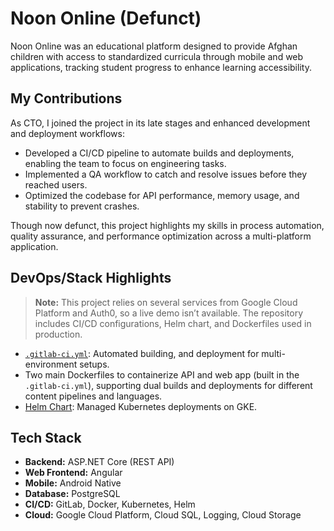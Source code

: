 # Noon Online (Defunct)

Noon Online was an educational platform designed to provide Afghan children with access to standardized curricula through mobile and web applications, tracking student progress to enhance learning accessibility.

## My Contributions

As CTO, I joined the project in its late stages and enhanced development and deployment workflows:

- Developed a CI/CD pipeline to automate builds and deployments, enabling the team to focus on engineering tasks.
- Implemented a QA workflow to catch and resolve issues before they reached users.
- Optimized the codebase for API performance, memory usage, and stability to prevent crashes.

Though now defunct, this project highlights my skills in process automation, quality assurance, and performance optimization across a multi-platform application.


## DevOps/Stack Highlights

> **Note:** This project relies on several services from Google Cloud Platform and Auth0, so a live demo isn’t available. The repository includes CI/CD configurations, Helm chart, and Dockerfiles used in production.

- [`.gitlab-ci.yml`](./.gitlab-ci.yml): Automated building, and deployment for multi-environment setups.
- Two main Dockerfiles to containerize API and web app (built in the `.gitlab-ci.yml`), supporting dual builds and deployments for different content pipelines and languages.
- [Helm Chart](./chart/Chart.yaml): Managed Kubernetes deployments on GKE.


## Tech Stack

- **Backend:** ASP.NET Core (REST API)
- **Web Frontend:** Angular
- **Mobile:** Android Native
- **Database:** PostgreSQL
- **CI/CD:** GitLab, Docker, Kubernetes, Helm
- **Cloud:** Google Cloud Platform, Cloud SQL, Logging, Cloud Storage

<!-- ## How to run the application in a Windows 10 or Ubuntu 18.04.04 LTS.

### Run angular applications

#### To a Run application on Windows

First, we required to install Nodejs which you can get from [here](https://nodejs.org/en/download/)

After installing node js we have to install angular with the command

```bash
npm install -g @angular/cli
```

After installing angular we have to go to the appropriate repo in order to run applications.

To run we need 2 commands :

```bash
npm install
ng serve -o (To run the application in a local environment)
ng build --prod (To make a build of the repo to deploy it on the server which process create build in dist folder)
```

#### To a Run application on Ubuntu

First, install Nodejs from below commands

```bash
sudo apt-get update
sudo apt-get install nodejs
sudo apt-get install npm
```

After the above command executed successfully now, it turns to install angular environment and you can install it following below commands :

```bash
npm install -g @angular/cli
```

After installing angular we have to go to the appropriate repo in order to run applications.

To run we need 2 commands:

```bash
npm install
ng serve -o (To run the application in a local environment)
ng build --prod (To make a build of the repo to deploy it on the server which process create build in dist folder)
```

### Run .Net core application

#### Run .Net core in Windows

Make sure that you've installed Visual Studio 2017 or above

Download and install .net core latest SDK from [here](https://dotnet.microsoft.com/download)

Download and install .net core runtime from [here](https://dotnet.microsoft.com/download)

After successful installation open project in visual studio

Right-click On Training24Admin > Build

Now after a successful build, you can run the project by click F5 or option provided in the toolbar

To publish code you can right-click on Traning24Admin > Publish, incase you need to deploy your application on the server

#### Run .Net core in Ubuntu

The first thing to do is to install the necessary repository. To do this, open a terminal window and issue the following commands:

```bash
wget -q https://packages.microsoft.com/config/ubuntu/18.04/packages-microsoft-prod.deb
sudo dpkg -i packages-microsoft-prod.deb
```

Once the repository has been added, there's a single dependency that must be installed. Do this with the following commands:

```bash
sudo add-apt-repository universe
sudo apt-get install apt-transport-https
```

Finally, install DotNet Core with these commands:

```bash
sudo apt-get update
sudo apt-get install dotnet-sdk-2.1 <replace with the latest version want to use>
```

Build all class libraries from the solution

```bash
dotnet build
```

Locate to the main folder and run application

```bash
dotnet run
```

To publish code in release mode using below command:

```bash
dotnet publish -c Release
```

### To run hosted applications (web apps) via docker image

[Here](https://www.whitehorses.nl/blog/running-angular-application-docker-dummies) you got the best explanation for running angular web app via docker image for angular apps.

[Here](https://docs.microsoft.com/en-us/dotnet/core/docker/build-container)
you got the explanation and tutorial to run .net core app via docker image.

### The full list of prerequisite infrastructure for the application and critical configuration guidelines for them.

#### For angular web apps

There’s no prerequisite infrastructure for the application

#### For .Net Core app

There’s no prerequisite infrastructure for the application

### The full list of system environment variables required to run the application in its target environment

| Enviroment Variable name     | Porpose                                                                                                     | Example Values                                                                                                                               |
| ---------------------------- | ----------------------------------------------------------------------------------------------------------- | -------------------------------------------------------------------------------------------------------------------------------------------- |
| `ASPNETCORE_ENVIRONMENT`     | this one is for hosting environment like development or production                                          | ex `Staging` or `Production`                                                                                                                 |
| `ASPNET_DB_CONNECTIONSTRING` | database connection string                                                                                  | ex `server=ServerDetails;user id=UserName;database=NameOfDB;SslMode=none;Convert Zero Datetime=true;Allow User Variables=true;CharSet=utf8;` |
| `MANAGEMENTURL_ENVIRONMENT`  | this one is for Auth0 management environment                                                                | ex `https://yourdomain.auth0.com/oauth/token`                                                                                                |
| `CLIENT_ID_ENVIRONMENT`      | this one is for Auth0 client id                                                                             | ex`Provide your auth0 client id`                                                                                                             |
| `CLIENT_SECRET_ENVIRONMENT`  | this one is for client secret                                                                               | ex `Provide your auth0 client secret key`                                                                                                    |
| `AUDIENCE_ENVIRONMENT`       | this one for Auth0 audience environment                                                                     | ex `https://yourdomain.auth0.com/api/v2/`                                                                                                    |
| `DOMAINNAME_ENVIRONMENT`     | this one is for domain name with Auth0                                                                      | ex `yourdomain.auth0.com`                                                                                                                    |
| `PRIMARY_DOMAIN`             | domain provider of email server                                                                             | ex `smtp.gmail.com`                                                                                                                          |
| `PRIMARY_PORT`               | email provider port                                                                                         | ex `587`                                                                                                                                     |
| `USERNAME_EMAIL`             | your support email account                                                                                  | ex `yourmail@mail.com`                                                                                                                       |
| `USERNAME_PASSWORD`          | support email account password                                                                              | ex `test@test`                                                                                                                               |
| `LANGUAGE`                   | use fa for dari and pa for pashto if null then it consider as English                                       | ex `fa`                                                                                                                                      |
| `URLS`                       | use for listing application on port that we specified you need to mention both http and https url           | ex `http://*:80;https://*:443`                                                                                                               |
| `CLIENT_ID`                  | this one is for angular app, optional because it's already set in above named with `CLIENT_ID_ENVIRONMENT`  | ex`Provide your auth0 client id`                                                                                                             |
| `AUTH_DOMAIN`                | this one is for angular app, optional because it's already set in above named with `DOMAINNAME_ENVIRONMENT` | ex `yourdomain.auth0.com`                                                                                                                    |
| `AUDIENCE`                   | this one is for angular app, optional because it's already set in above named with `AUDIENCE_ENVIRONMENT`   | ex `https://yourdomain.auth0.com/api/v2/`                                                                                                    |

### The full list of system environment variables required to successfully perform the CI/CD process for the application.

| Enviroment Variable name     | Porpose                                                                                                     | Example Values                                                                                                                               |
| ---------------------------- | ----------------------------------------------------------------------------------------------------------- | -------------------------------------------------------------------------------------------------------------------------------------------- |
| `ASPNETCORE_ENVIRONMENT`     | this one is for hosting environment like development or production                                          | ex `Staging` or `Production`                                                                                                                 |
| `ASPNET_DB_CONNECTIONSTRING` | database connection string                                                                                  | ex `server=ServerDetails;user id=UserName;database=NameOfDB;SslMode=none;Convert Zero Datetime=true;Allow User Variables=true;CharSet=utf8;` |
| `MANAGEMENTURL_ENVIRONMENT`  | this one is for Auth0 management environment                                                                | ex `https://yourdomain.auth0.com/oauth/token`                                                                                                |
| `CLIENT_ID_ENVIRONMENT`      | this one is for Auth0 client id                                                                             | ex`Provide your auth0 client id`                                                                                                             |
| `CLIENT_SECRET_ENVIRONMENT`  | this one is for client secret                                                                               | ex `Provide your auth0 client secret key`                                                                                                    |
| `AUDIENCE_ENVIRONMENT`       | this one for Auth0 audience environment                                                                     | ex `https://yourdomain.auth0.com/api/v2/`                                                                                                    |
| `DOMAINNAME_ENVIRONMENT`     | this one is for domain name with Auth0                                                                      | ex `yourdomain.auth0.com`                                                                                                                    |
| `PRIMARY_DOMAIN`             | domain provider of email server                                                                             | ex `smtp.gmail.com`                                                                                                                          |
| `PRIMARY_PORT`               | email provider port                                                                                         | ex `587`                                                                                                                                     |
| `USERNAME_EMAIL`             | your support email account                                                                                  | ex `yourmail@mail.com`                                                                                                                       |
| `USERNAME_PASSWORD`          | support email account password                                                                              | ex `test@test`                                                                                                                               |
| `LANGUAGE`                   | use fa for dari and pa for pashto if null then it consider as English                                       | ex `fa`                                                                                                                                      |
| `URLS`                       | use for listing application on port that we specified you need to mention both http and https url           | http://_:80;https://_:443                                                                                                                    |
| `CLIENT_ID`                  | this one is for angular app, optional because it's already set in above named with `CLIENT_ID_ENVIRONMENT`  | ex`Provide your auth0 client id`                                                                                                             |
| `AUTH_DOMAIN`                | this one is for angular app, optional because it's already set in above named with `DOMAINNAME_ENVIRONMENT` | ex `yourdomain.auth0.com`                                                                                                                    |
| `AUDIENCE`                   | this one is for angular app, optional because it's already set in above named with `AUDIENCE_ENVIRONMENT`   | ex `https://yourdomain.auth0.com/api/v2/`                                                                                                    |

### Android application configuration details and documentation

#### Run Build in Terminal

##### How to build app in production

Change Credential in strings.xml file (Replace these values) from below location of repo:

```
app>src>release>res>values>strings.xml
```

Values you need to replace in string.xml file like below :

1. Open string.xml file from location that provided above.
2. Put values in front of Varible name
3. Save file in same location
4. Proceed to build application in production by following below steps

| Variable                        | Purpose                                 | Example values                            |
| ------------------------------- | --------------------------------------- | ----------------------------------------- |
| `com_auth0_client_id `          | provide your auth0 id here              | ex `your auth0 id`                        |
| `com_auth0_domain`              | provide your auth0 domain here          | ex `yourdomain.auth0.com`                 |
| `com_auth0_audience`            | this one for Auth0 audience environment | ex `https://yourdomain.auth0.com/api/v2/` |
| `com_auth0_database_connection` | Use auth0 authencation type             | ex `Username-Password-Authentication`     |
| `com_auth0_scope`               | auth0 authentication scope              | ex `openid offline_access`                |
| `BASE_URL`                      | your api hosting url                    | ex `https://yourdoamin.com/api/v1/`       |
| `YOUR_API_KEY`                  | file encryption library api key         | ex `your api key`                         |

###### Steps needs to follow:

Step 1:

Set the ADB path in the environment variable
Need to set the android SDK path.

```
Ex.= "C:\Users\Lenovo\AppData\Local\Android\sdk\platform-tools"
```

Setup Android Environment Variables refer to this link [here](http://www.automationtestinghub.com/setup-android-environment-variables/)

Step 2:

Open a command prompt and redirect to projects root folder [Enter the command to project folder]

```
Ex. = cd  "C:\Users\Lenovo\Desktop\ noon android application"
```

Step 3:

Type **gradlew assemblerelease** command.

After entering this command wait a few moments then it will display a message BUILD SUCCESSFULLY.

Step 4:

Type **gradlew installrelease** command.

This step is defined to install an APK in a device/emulator which is connected to the system via USB.

**Note: Must be connected to a device with a system via USB.**

##### How to build app in staging

Change Credential in strings.xml file (Replace these values) from below location of repo:

```
app>src>staging>res>values>strings.xml
```

Values you need to replace in string.xml file like below :

1. Open string.xml file from location that provided above.
2. Put values in front of Varible name
3. Save file in same location
4. Proceed to build application in production by following below steps

| Variable                        | Purpose                                 | Example values                            |
| ------------------------------- | --------------------------------------- | ----------------------------------------- |
| `com_auth0_client_id `          | provide your auth0 id here              | ex `your auth0 id`                        |
| `com_auth0_domain`              | provide your auth0 domain here          | ex `yourdomain.auth0.com`                 |
| `com_auth0_audience`            | this one for Auth0 audience environment | ex `https://yourdomain.auth0.com/api/v2/` |
| `com_auth0_database_connection` | Use auth0 authencation type             | ex `Username-Password-Authentication`     |
| `com_auth0_scope`               | auth0 authentication scope              | ex `openid offline_access`                |
| `BASE_URL`                      | your api hosting url                    | ex `https://yourdoamin.com/api/v1/`       |
| `YOUR_API_KEY`                  | file encryption library api key         | ex `your api key`                         |

Step 1:

Set the ADB path in the environment variable
Need to set the android SDK path.

```
Ex. = "C:\Users\Lenovo\AppData\Local\Android\sdk\platform-tools "
```

Step 2:

Open a command prompt and redirect to projects root folder [Enter command project folder]

```
Ex. = cd  "C:\Users\Lenovo\Desktop\ noon android application"
```

Step 3 :

Type **gradlew assemblestaging** command.

After entering this command wait a few moments then it will display a message BUILD SUCCESSFULLY.

Step 4:

Type **gradlew installstaging** command.

This step is defined to install an APK in a device/emulator which is connected to the system via USB.

**Note : Must be connected to a device with a system via USB.**

### Generate Signed APK using Commands

Step 1:

What is keystore ?

As a security measure, Android requires that apps be signed in order to be installed. Signing an app first requires creating keystores. A keystore is a storage mechanism for security certificates. A public key certificate is used to sign an APK before deployment to services like the Google Play Store. Signing the APK in this fashion allows Google to provide a high level of certainty that future updates to your APK of the same app come from you and not some malicious third party.

Type below command in terminal

```bash
jarsigner -keystore YOUR_KEYSTORE_PATH -storepass YOUR_KEYSTORE_PASSWORD app/build/outputs/apk/release/app-release-signed.apk YOUR_KEY_ALIAS
```

`YOUR_KEYSTORE_PATH` - path for keystore file that you created.

`YOUR_KEYSTORE_PASSWORD` - password for keystore file, this will be set during genration of keystore file. after we need to use same password everytime to sign application using keystore.

Step 2:

Zipaligning the apk

What is ziplingn?

zipalign is an archive alignment tool that provides important optimization to Android application (APK) files. The purpose is to ensure that all uncompressed data starts with a particular alignment relative to the start of the file. Specifically, it causes all uncompressed data within the APK, such as images or raw files, to be aligned on 4-byte boundaries. This allows all portions to be accessed directly with mmap() even if they contain binary data with alignment restrictions. The benefit is a reduction in the amount of RAM consumed when running the application.

This tool should always be used to align your APK file before distributing it to end-users. The Android build tools can handle this for you. Android Studio automatically aligns your APK.

Type below command in terminal :

```bash
your_android-sdk_path/android-sdk/build-tools/your_build_tools_version/zipalign -v 4 app/build/outputs/apk/release/app-release-signed.apk release.apk
```

**Note : Please refer below links in case of genration of keystore and setup too:**

https://stackoverflow.com/questions/50705658/how-to-sign-an-apk-through-command-line

https://developer.android.com/studio/build/building-cmdline#sign_cmdline

### For replace SSL certs in application

The SSL Certificate require to verify BASE_URL for api endpoints.

You can use SSL certificate that is used in your api server, download .crt file from your certificate provider and put in application with below location to inject and use verify api endpoints.

From below location, you can change SSL certs, please make sure while replacing keep naming convention same to avoid error and build fails :

```
AndroidApp>app>src>main>res>raw>noonssl.crt
```

### For google-services.json file in the application

goole-services.json file used for pushnotification and google service like firebase. interage in application.

google-services.json file contains all require information about project and credentails information in it that is used in application while using any of google service.

From below step you can find and download google-service.json file :

1. Signin in to [Firebase](https://console.firebase.google.com/u/0/)
2. Click on project if already exist
3. Click Setting Icon, then select Project settings.
4. In the Your apps card, select the platform for the app you want created.
5. Click google-services.json, then add it to your app.

From below location you can find the google-services.json file and you can change or replace if needed :

```
AndroidApp>app>google-services.json
``` -->
